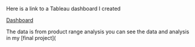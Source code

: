 Here is a link to a Tableau dashboard I created

[Dashboard](https://public.tableau.com/app/profile/idan.goldstein/viz/finalproject_16500569563530/Dashboard1)

The data is from product range analysis
you can see the data and analysis in my [final project](

